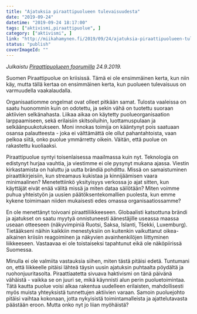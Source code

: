 ```yaml
---
title: "Ajatuksia piraattipuolueen tulevaisuudesta"
date: "2019-09-24"
datetime: "2019-09-24 18:17:00"
tags: ["aktivismi,piraattipuolue", ]
category: ["aktivismi", ]
link: "http://miikahamynen.fi/2019/09/24/ajatuksia-piraattipuolueen-tulevaisuudesta/"
status: "publish"
coverImageId: ""
---
```


_Julkaistu [Piraattipuolueen foorumilla](https://foorumi.piraattipuolue.fi/viewtopic.php?p=2267#p2267) 24.9.2019._

Suomen Piraattipuolue on kriisissä. Tämä ei ole ensimmäinen kerta, kun niin käy, mutta tällä kertaa on ensimmäinen kerta, kun puolueen tulevaisuus on varmuudella vaakalaudalla.

Organisaatiomme ongelmat ovat olleet pitkään samat. Tulosta vaaleissa on saatu huonommin kuin on odotettu, ja sekin vähä on tuotettu suoraan aktiivien selkänahasta. Liikaa aikaa on käytetty puolueorganisaation larppaamiseen, sekä erilaisiin skitsoiluihin, luottamuspulaan ja selkäänpuukotukseen. Moni innokas toimija on kääntynyt pois saatuaan osansa palautteesta - joka ei välttämättä ole ollut pahantahtoista, vaan pelkoa siitä, onko puolue ymmärretty oikein. Väitän, että puolue on rakastettu kuoliaaksi.

Piraattipuolue syntyi toisenlaisessa maailmassa kuin nyt. Teknologia on edistynyt hurjaa vauhtia, ja viestimme ei ole pysynyt mukana ajassa. Viestin kirkastamista on haluttu ja uutta brändiä pohdittu. Missä on samaistuminen piraattikirjeisiin, kun streamaus kukistaa ja kinnijäämisen vaara minimaalinen? Menetettiinkö yksityisyys verkossa jo ajat sitten, kun käyttäjät eivät enää välitä missä ja miten dataa säilötään? Miten voimme puhua yhteistyön ja uusien päätöksentekomallien puolesta, kun emme kykene toimimaan niiden mukaisesti edes omassa organisaatiossamme?

En ole menettänyt toivoani piraattiliikkeeseen. Globaalisti katsottuna brändi ja ajatukset on saatu myytyä onnistuneesti äänestäjille useassa maassa useaan otteeseen (näkyvimpiniä Ruotsi, Saksa, Islanti, Tšekki, Luxemburg). Tietääkseni näihin kaikkiin menestyksiin on kuitenkin vaikuttanut oikea-aikainen kriisiin reagoiminen ja näkyvien avainhenkilöjen liittyminen liikkeeseen. Vastaavaa ei ole toistaiseksi tapahtunut eikä ole näköpiirissä Suomessa.

Minulla ei ole valmiita vastauksia siihen, miten tästä pitäisi edetä. Tuntumani on, että liikkeelle pitäisi lähteä täysin uusin ajatuksin puhtaalta pöydältä ja ruohonjuuritasolta. Piraattiaatetta sivuava haktivismi on tänä päivänä vähäistä - vaikka se on juuri se, mikä käynnisti alun perin puoluetoimintaa. Tätä kautta puolue voisi alkaa rakentua uudelleen erilaisten, mahdollisesti myös muista yhteyksistä tunnettujen aktiivien varaan. Samoin puoluejohto pitäisi vaihtaa kokonaan, jotta nykyisistä toimintamalleista ja ajattelutavasta päästään eroon. Mutta onko nyt jo liian myöhäistä?
